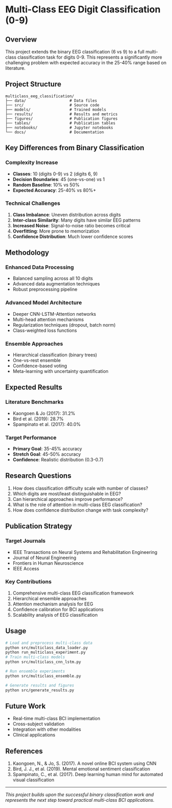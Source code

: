 # Multi-Class EEG Digit Classification (0-9)

## Overview
This project extends the binary EEG classification (6 vs 9) to a full multi-class classification task for digits 0-9. This represents a significantly more challenging problem with expected accuracy in the 25-40% range based on literature.

## Project Structure
```
multiclass_eeg_classification/
├── data/                   # Data files
├── src/                    # Source code
├── models/                 # Trained models
├── results/                # Results and metrics
├── figures/                # Publication figures
├── tables/                 # Publication tables
├── notebooks/              # Jupyter notebooks
└── docs/                   # Documentation
```

## Key Differences from Binary Classification

### Complexity Increase
- **Classes**: 10 (digits 0-9) vs 2 (digits 6, 9)
- **Decision Boundaries**: 45 (one-vs-one) vs 1
- **Random Baseline**: 10% vs 50%
- **Expected Accuracy**: 25-40% vs 80%+

### Technical Challenges
1. **Class Imbalance**: Uneven distribution across digits
2. **Inter-class Similarity**: Many digits have similar EEG patterns
3. **Increased Noise**: Signal-to-noise ratio becomes critical
4. **Overfitting**: More prone to memorization
5. **Confidence Distribution**: Much lower confidence scores

## Methodology

### Enhanced Data Processing
- Balanced sampling across all 10 digits
- Advanced data augmentation techniques
- Robust preprocessing pipeline

### Advanced Model Architecture
- Deeper CNN-LSTM-Attention networks
- Multi-head attention mechanisms
- Regularization techniques (dropout, batch norm)
- Class-weighted loss functions

### Ensemble Approaches
- Hierarchical classification (binary trees)
- One-vs-rest ensemble
- Confidence-based voting
- Meta-learning with uncertainty quantification

## Expected Results

### Literature Benchmarks
- Kaongoen & Jo (2017): 31.2%
- Bird et al. (2019): 28.7%
- Spampinato et al. (2017): 40.0%

### Target Performance
- **Primary Goal**: 35-45% accuracy
- **Stretch Goal**: 45-50% accuracy
- **Confidence**: Realistic distribution (0.3-0.7)

## Research Questions

1. How does classification difficulty scale with number of classes?
2. Which digits are most/least distinguishable in EEG?
3. Can hierarchical approaches improve performance?
4. What is the role of attention in multi-class EEG classification?
5. How does confidence distribution change with task complexity?

## Publication Strategy

### Target Journals
- IEEE Transactions on Neural Systems and Rehabilitation Engineering
- Journal of Neural Engineering
- Frontiers in Human Neuroscience
- IEEE Access

### Key Contributions
1. Comprehensive multi-class EEG classification framework
2. Hierarchical ensemble approaches
3. Attention mechanism analysis for EEG
4. Confidence calibration for BCI applications
5. Scalability analysis of EEG classification

## Usage

```bash
# Load and preprocess multi-class data
python src/multiclass_data_loader.py
python run_multiclass_experiment.py
# Train multi-class models
python src/multiclass_cnn_lstm.py

# Run ensemble experiments
python src/multiclass_ensemble.py

# Generate results and figures
python src/generate_results.py
```

## Future Work
- Real-time multi-class BCI implementation
- Cross-subject validation
- Integration with other modalities
- Clinical applications

## References
1. Kaongoen, N., & Jo, S. (2017). A novel online BCI system using CNN
2. Bird, J. J., et al. (2019). Mental emotional sentiment classification
3. Spampinato, C., et al. (2017). Deep learning human mind for automated visual classification

---
*This project builds upon the successful binary classification work and represents the next step toward practical multi-class BCI applications.*

